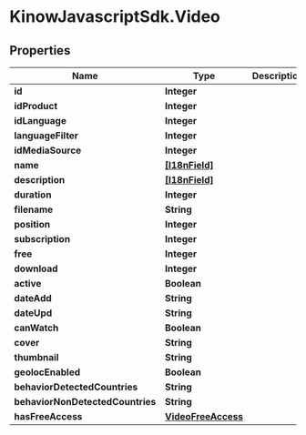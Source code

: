 # KinowJavascriptSdk.Video

## Properties
Name | Type | Description | Notes
------------ | ------------- | ------------- | -------------
**id** | **Integer** |  | [optional] 
**idProduct** | **Integer** |  | [optional] 
**idLanguage** | **Integer** |  | [optional] 
**languageFilter** | **Integer** |  | [optional] 
**idMediaSource** | **Integer** |  | [optional] 
**name** | [**[I18nField]**](I18nField.md) |  | [optional] 
**description** | [**[I18nField]**](I18nField.md) |  | [optional] 
**duration** | **Integer** |  | [optional] 
**filename** | **String** |  | [optional] 
**position** | **Integer** |  | [optional] 
**subscription** | **Integer** |  | [optional] 
**free** | **Integer** |  | [optional] 
**download** | **Integer** |  | [optional] 
**active** | **Boolean** |  | [optional] 
**dateAdd** | **String** |  | [optional] 
**dateUpd** | **String** |  | [optional] 
**canWatch** | **Boolean** |  | [optional] 
**cover** | **String** |  | [optional] 
**thumbnail** | **String** |  | [optional] 
**geolocEnabled** | **Boolean** |  | [optional] 
**behaviorDetectedCountries** | **String** |  | [optional] 
**behaviorNonDetectedCountries** | **String** |  | [optional] 
**hasFreeAccess** | [**VideoFreeAccess**](VideoFreeAccess.md) |  | [optional] 



